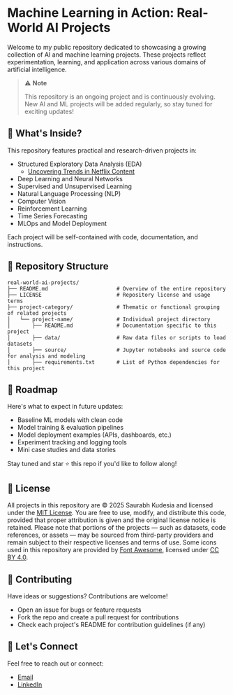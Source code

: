 # Machine Learning in Action: Real-World AI Projects
Welcome to my public repository dedicated to showcasing a growing collection of AI and machine learning projects. These projects reflect experimentation, learning, and application across various domains of artificial intelligence.

> ⚠️ **Note**
>
> This repository is an ongoing project and is continuously evolving. New AI and ML projects will be added regularly, so stay tuned for exciting updates!

## 🚀 What's Inside?
This repository features practical and research-driven projects in:
- Structured Exploratory Data Analysis (EDA)
   - [Uncovering Trends in Netflix Content](structured-eda/uncovering-trends-in-netflix-content/)
- Deep Learning and Neural Networks
- Supervised and Unsupervised Learning
- Natural Language Processing (NLP)
- Computer Vision
- Reinforcement Learning
- Time Series Forecasting
- MLOps and Model Deployment

Each project will be self-contained with code, documentation, and instructions.

## 📂 Repository Structure

```
real-world-ai-projects/
├── README.md                      # Overview of the entire repository
├── LICENSE                        # Repository license and usage terms
├── project-category/              # Thematic or functional grouping of related projects
│   └── project-name/              # Individual project directory
│       ├── README.md              # Documentation specific to this project
│       ├── data/                  # Raw data files or scripts to load datasets
│       ├── source/                # Jupyter notebooks and source code for analysis and modeling
│       ├── requirements.txt       # List of Python dependencies for this project

```

## 📅 Roadmap
Here's what to expect in future updates:
- Baseline ML models with clean code
- Model training & evaluation pipelines
- Model deployment examples (APIs, dashboards, etc.)
- Experiment tracking and logging tools
- Mini case studies and data stories

Stay tuned and star ⭐ this repo if you'd like to follow along!

## 📜 License
All projects in this repository are © 2025 Saurabh Kudesia and licensed under the [MIT License](https://opensource.org/licenses/MIT). You are free to use, modify, and distribute this code, provided that proper attribution is given and the original license notice is retained. Please note that portions of the projects — such as datasets, code references, or assets — may be sourced from third-party providers and remain subject to their respective licenses and terms of use. 
Some icons used in this repository are provided by [Font Awesome](https://fontawesome.com), licensed under [CC BY 4.0](https://creativecommons.org/licenses/by/4.0/).

## 🤝 Contributing
Have ideas or suggestions? Contributions are welcome!

- Open an issue for bugs or feature requests
- Fork the repo and create a pull request for contributions
- Check each project's README for contribution guidelines (if any)

## 💬 Let's Connect
Feel free to reach out or connect:
- [Email](mailto:saurabhkudesia@gmail.com)
- [LinkedIn](https://www.linkedin.com/in/saurabhkudesia/)
